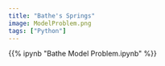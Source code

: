 ```yaml
---
title: "Bathe's Springs"
image: ModelProblem.png
tags: ["Python"]
---
```


{{% ipynb "Bathe Model Problem.ipynb" %}}

